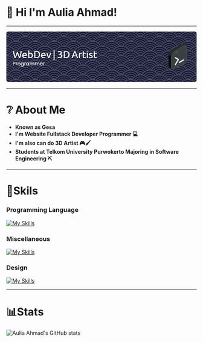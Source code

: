 
# 👋 Hi I'm Aulia Ahmad!

---

![Header](./img/github-header-image%20(8).png)

---

# ❔ About Me

- **Known as Gesa**
- **I'm Website Fullstack Developer Programmer 💻**
- **I'm also can do 3D Artist 🎮🖌**
- **Students at Telkom University Purwokerto Majoring in Software Engineering ⛏**

---

# 🥇Skils

### Programming Language
[![My Skills](https://skillicons.dev/icons?i=python,js,php,perline=3)](https://skillicons.dev)


### Miscellaneous
[![My Skills](https://skillicons.dev/icons?i=html,css,git,mysql,nodejs,postman)](https://skillicons.dev)


### Design
[![My Skills](https://skillicons.dev/icons?i=blender,ai)](https://skillicons.dev)

---

# 📊Stats
![Aulia Ahmad's GitHub stats](https://github-readme-stats.vercel.app/api?username=Retiortuk&show_icons=true&theme=react)




